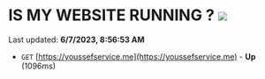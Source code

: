 # IS MY WEBSITE RUNNING ? [![](https://img.shields.io/static/v1?label=Sponsor&message=%E2%9D%A4&logo=GitHub&color=%23fe8e86)](https://github.com/sponsors/<username>)

Last updated: **6/7/2023, 8:56:53 AM**

- `GET` [https://youssefservice.me](https://youssefservice.me) - **Up** (1096ms)

